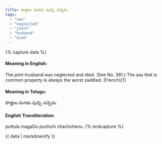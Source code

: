 ```yaml
---
title: పొత్తుల మగడు పుచ్చి చచ్చెను.
tags:
  - "see"
  - "neglected"
  - "joint"
  - "husband"
  - "died"
---
```


{% capture data %}
#### Meaning in English:
The joint-husband was neglected and died.
(See No. 381.)
The ass that is common property is always the worst saddled. (French)[1]

#### Meaning in Telugu:
పొత్తుల మగడు పుచ్చి చచ్చెను.

#### English Transliteration:
pottula magaDu puchchi chachchenu.
{% endcapture %}

{{ data | markdownify }}


